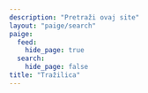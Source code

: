 ```yaml
---
description: "Pretraži ovaj site"
layout: "paige/search"
paige:
  feed:
    hide_page: true
  search:
    hide_page: false
title: "Tražilica"
---
```


